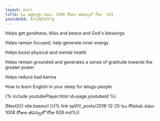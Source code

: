 ```yaml
---
layout: post
title: ఓం అర్ధనాయై నమః- 1008 రోజుల తపస్సులో రోజు  929
youtubeId: dsYyGD3ZVlg
---
```

 
 
Helps get goodness, bliss and peace and God's blessings
 
Helps remain focused, help generate inner energy 
 
Helps boost physical and mental health 
 
Helps remain grounded and generates a sense of gratitude towards the greater power 
 
Helps reduce bad karma
 
How to learn English in your sleep for telugu people
 
 
 
 


{% include youtubePlayer.html id=page.youtubeId %}
 
[Next]({{ site.baseurl }}{% link split1/_posts/2018-12-25-ఓం గోచరయ నమః- 1008 రోజుల తపస్సులో రోజు  928.md%})
 
